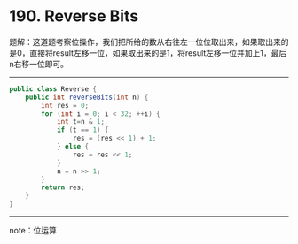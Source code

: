 # 190. Reverse Bits

题解：这道题考察位操作，我们把所给的数从右往左一位位取出来，如果取出来的是0，直接将result左移一位，如果取出来的是1，将result左移一位并加上1，最后n右移一位即可。

------

```java
public class Reverse {
    public int reverseBits(int n) {
        int res = 0;
        for (int i = 0; i < 32; ++i) {
            int t=n & 1;
            if (t == 1) {
                res = (res << 1) + 1;
            } else {
                res = res << 1;
            }
            n = n >> 1;
        }
        return res;
    }
}

```

------

note：位运算